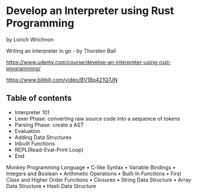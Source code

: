 # Develop an Interpreter using Rust Programming

by Lorich Wrichnon

Writing an interpreter in go - by Thorsten Ball

https://www.udemy.com/course/develop-an-interpreter-using-rust-programming/

https://www.bilibili.com/video/BV1Bp421Q7JN

## Table of contents

- Interpreter 101
- Lexer Phase: converting raw source code into a sequence of tokens
- Parsing Phase: create a AST
- Evaluation
- Adding Data Structures
- Inbuilt Functions
- REPL(Read-Eval-Print Loop)
- End

Monkey Programming Language
• C-like Syntax
• Variable Bindings
• Integers and Boolean
• Arithmetic Operations
• Built-In Functions
• First Class and Higher Order Functions
• Closures
• String Data Structure
• Array Data Structure
• Hash Data Structure

